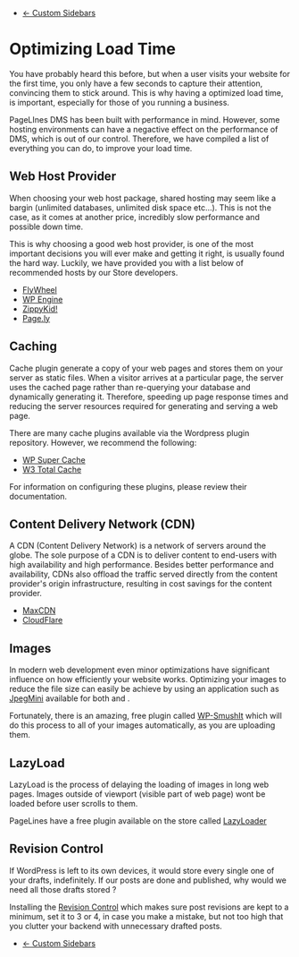 <div class="row-fluid">
	<div class="span12">
		<ul class="pager">
			<li class="pull-left"><a href="http://docs.pagelines.com/advanced/custom-sidebars">&larr; Custom Sidebars</a></li>
  		</ul>
	</div>
</div>

# Optimizing Load Time #

You have probably heard this before, but when a user visits your website for the first time, you only have a few seconds to capture their attention, convincing them to stick around. This is why having a optimized load time, is important, especially for those of you running a business.

PageLInes DMS has been built with performance in mind. However, some hosting environments can have a negactive effect on the performance of DMS, which is out of our control. Therefore, we have compiled a list of everything you can do, to improve your load time.

## Web Host Provider ##

When choosing your web host package, shared hosting may seem like a bargin (unlimited databases, unlimited disk space etc...). This is not the case, as it comes at another price, incredibly slow performance and possible down time.

This is why choosing a good web host provider, is one of the most important decisions you will ever make and getting it right, is usually found the hard way. Luckily, we have provided you with a list below of recommended hosts by our Store developers.

* [FlyWheel](http://getflywheel.com/)
* [WP Engine](http://wpengine.com/)
* [ZippyKid!](https://www.zippykid.com/)
* [Page.ly](https://page.ly/)

## Caching ##

Cache plugin generate a copy of your web pages and stores them on your server as static files. When a visitor arrives at a particular page, the server uses the cached page rather than re-querying your database and dynamically generating it. Therefore, speeding up page response times and reducing the server resources required for generating and serving a web page.

There are many cache plugins available via the Wordpress plugin repository. However, we recommend the following:

* [WP Super Cache](http://wordpress.org/plugins/wp-super-cache/)
* [W3 Total Cache](http://wordpress.org/plugins/w3-total-cache/)

For information on configuring these plugins, please review their documentation.

## Content Delivery Network (CDN)

A CDN (Content Delivery Network) is a network of servers around the globe. The sole purpose of a CDN is to deliver content to end-users with high availability and high performance. Besides better performance and availability, CDNs also offload the traffic served directly from the content provider's origin infrastructure, resulting in cost savings for the content provider.

* [MaxCDN](http://www.maxcdn.com/)
* [CloudFlare](https://www.cloudflare.com/)

## Images ##

In modern web development even minor optimizations have significant influence on how efficiently your website works. Optimizing your images to reduce the file size can easily be achieve by using an application such as [JpegMini](http://www.jpegmini.com/) available for both <ic class="icon-apple"></i> and <i class="icon-windows"></i>.

Fortunately, there is an amazing, free plugin called [WP-SmushIt](http://wordpress.org/plugins/wp-smushit/) which will do this process to all of your images automatically, as you are uploading them.

## LazyLoad ##

LazyLoad is the process of delaying the loading of images in long web pages. Images outside of viewport (visible part of web page) wont be loaded before user scrolls to them.

PageLines have a free plugin available on the store called [LazyLoader](http://www.pagelines.com/store/plugins/pagelines-lazyloader/)

## Revision Control ##

If WordPress is left to its own devices, it would store every single one of your drafts, indefinitely. If our posts are done and published, why would we need all those drafts stored ?

Installing the [Revision Control](http://wordpress.org/plugins/revision-control/) which makes sure post revisions are kept to a minimum, set it to 3 or 4, in case you make a mistake, but not too high that you clutter your backend with unnecessary drafted posts.

<div class="row-fluid">
	<div class="span12">
		<ul class="pager">
			<li class="pull-left"><a href="http://docs.pagelines.com/advanced/custom-sidebars">&larr; Custom Sidebars</a></li>
  		</ul>
	</div>
</div>